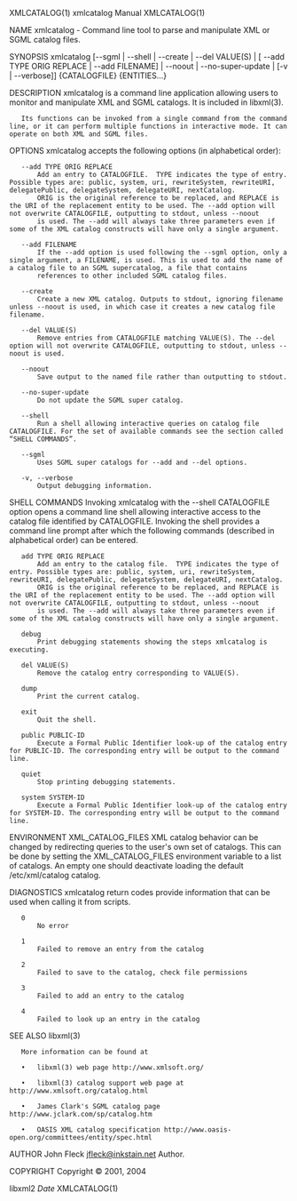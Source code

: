 XMLCATALOG(1)                                                                                 xmlcatalog Manual                                                                                 XMLCATALOG(1)

NAME
       xmlcatalog - Command line tool to parse and manipulate XML or SGML catalog files.

SYNOPSIS
       xmlcatalog [--sgml | --shell | --create | --del VALUE(S) | [ --add TYPE ORIG REPLACE  | --add FILENAME] | --noout | --no-super-update | [-v | --verbose]] {CATALOGFILE} {ENTITIES...}

DESCRIPTION
       xmlcatalog is a command line application allowing users to monitor and manipulate XML and SGML catalogs. It is included in libxml(3).

       Its functions can be invoked from a single command from the command line, or it can perform multiple functions in interactive mode. It can operate on both XML and SGML files.

OPTIONS
       xmlcatalog accepts the following options (in alphabetical order):

       --add TYPE ORIG REPLACE
           Add an entry to CATALOGFILE.  TYPE indicates the type of entry. Possible types are: public, system, uri, rewriteSystem, rewriteURI, delegatePublic, delegateSystem, delegateURI, nextCatalog.
           ORIG is the original reference to be replaced, and REPLACE is the URI of the replacement entity to be used. The --add option will not overwrite CATALOGFILE, outputting to stdout, unless --noout
           is used. The --add will always take three parameters even if some of the XML catalog constructs will have only a single argument.

       --add FILENAME
           If the --add option is used following the --sgml option, only a single argument, a FILENAME, is used. This is used to add the name of a catalog file to an SGML supercatalog, a file that contains
           references to other included SGML catalog files.

       --create
           Create a new XML catalog. Outputs to stdout, ignoring filename unless --noout is used, in which case it creates a new catalog file filename.

       --del VALUE(S)
           Remove entries from CATALOGFILE matching VALUE(S). The --del option will not overwrite CATALOGFILE, outputting to stdout, unless --noout is used.

       --noout
           Save output to the named file rather than outputting to stdout.

       --no-super-update
           Do not update the SGML super catalog.

       --shell
           Run a shell allowing interactive queries on catalog file CATALOGFILE. For the set of available commands see the section called “SHELL COMMANDS”.

       --sgml
           Uses SGML super catalogs for --add and --del options.

       -v, --verbose
           Output debugging information.

SHELL COMMANDS
       Invoking xmlcatalog with the --shell CATALOGFILE option opens a command line shell allowing interactive access to the catalog file identified by CATALOGFILE. Invoking the shell provides a command
       line prompt after which the following commands (described in alphabetical order) can be entered.

       add TYPE ORIG REPLACE
           Add an entry to the catalog file.  TYPE indicates the type of entry. Possible types are: public, system, uri, rewriteSystem, rewriteURI, delegatePublic, delegateSystem, delegateURI, nextCatalog.
           ORIG is the original reference to be replaced, and REPLACE is the URI of the replacement entity to be used. The --add option will not overwrite CATALOGFILE, outputting to stdout, unless --noout
           is used. The --add will always take three parameters even if some of the XML catalog constructs will have only a single argument.

       debug
           Print debugging statements showing the steps xmlcatalog is executing.

       del VALUE(S)
           Remove the catalog entry corresponding to VALUE(S).

       dump
           Print the current catalog.

       exit
           Quit the shell.

       public PUBLIC-ID
           Execute a Formal Public Identifier look-up of the catalog entry for PUBLIC-ID. The corresponding entry will be output to the command line.

       quiet
           Stop printing debugging statements.

       system SYSTEM-ID
           Execute a Formal Public Identifier look-up of the catalog entry for SYSTEM-ID. The corresponding entry will be output to the command line.

ENVIRONMENT
       XML_CATALOG_FILES
           XML catalog behavior can be changed by redirecting queries to the user's own set of catalogs. This can be done by setting the XML_CATALOG_FILES environment variable to a list of catalogs. An
           empty one should deactivate loading the default /etc/xml/catalog catalog.

DIAGNOSTICS
       xmlcatalog return codes provide information that can be used when calling it from scripts.

       0
           No error

       1
           Failed to remove an entry from the catalog

       2
           Failed to save to the catalog, check file permissions

       3
           Failed to add an entry to the catalog

       4
           Failed to look up an entry in the catalog

SEE ALSO
       libxml(3)

       More information can be found at

       •   libxml(3) web page http://www.xmlsoft.org/

       •   libxml(3) catalog support web page at http://www.xmlsoft.org/catalog.html

       •   James Clark's SGML catalog page http://www.jclark.com/sp/catalog.htm

       •   OASIS XML catalog specification http://www.oasis-open.org/committees/entity/spec.html

AUTHOR
       John Fleck <jfleck@inkstain.net>
           Author.

COPYRIGHT
       Copyright © 2001, 2004

libxml2                                                                                             $Date$                                                                                      XMLCATALOG(1)
